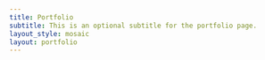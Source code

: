 ```yaml
---
title: Portfolio
subtitle: This is an optional subtitle for the portfolio page.
layout_style: mosaic
layout: portfolio
---
```

